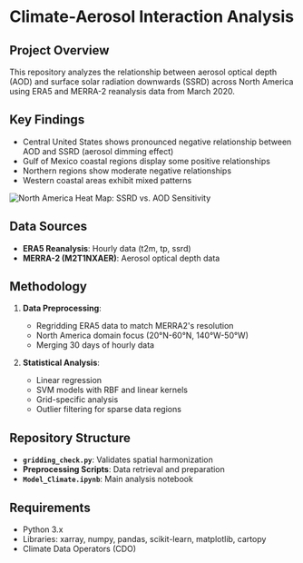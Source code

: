 # Climate-Aerosol Interaction Analysis

## Project Overview
This repository analyzes the relationship between aerosol optical depth (AOD) and surface solar radiation downwards (SSRD) across North America using ERA5 and MERRA-2 reanalysis data from March 2020.

## Key Findings
- Central United States shows pronounced negative relationship between AOD and SSRD (aerosol dimming effect)
- Gulf of Mexico coastal regions display some positive relationships
- Northern regions show moderate negative relationships
- Western coastal areas exhibit mixed patterns

![North America Heat Map: SSRD vs. AOD Sensitivity](/heatmap.jpg)

## Data Sources
- **ERA5 Reanalysis**: Hourly data (t2m, tp, ssrd)
- **MERRA-2 (M2T1NXAER)**: Aerosol optical depth data

## Methodology
1. **Data Preprocessing**:
   - Regridding ERA5 data to match MERRA2's resolution
   - North America domain focus (20°N-60°N, 140°W-50°W)
   - Merging 30 days of hourly data

2. **Statistical Analysis**:
   - Linear regression
   - SVM models with RBF and linear kernels
   - Grid-specific analysis
   - Outlier filtering for sparse data regions

## Repository Structure
- **`gridding_check.py`**: Validates spatial harmonization
- **Preprocessing Scripts**: Data retrieval and preparation
- **`Model_Climate.ipynb`**: Main analysis notebook

## Requirements
- Python 3.x
- Libraries: xarray, numpy, pandas, scikit-learn, matplotlib, cartopy
- Climate Data Operators (CDO)
